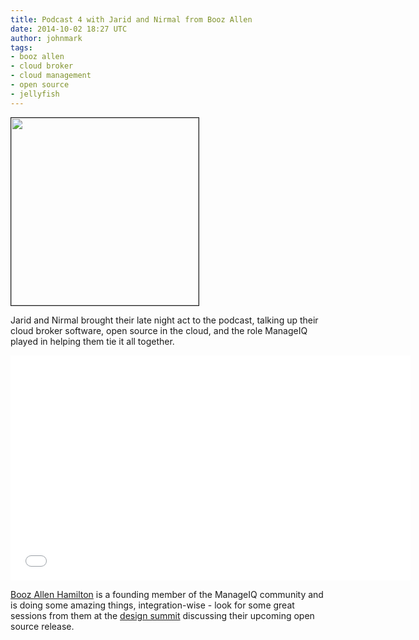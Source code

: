 ```yaml
---
title: Podcast 4 with Jarid and Nirmal from Booz Allen
date: 2014-10-02 18:27 UTC
author: johnmark
tags:
- booz allen
- cloud broker
- cloud management
- open source
- jellyfish
---
```


<a href="http://boozallen.com/"><img src="/images/partners/Booz_Allen_Hamilton.svg" width="300" border="1"></a>

Jarid and Nirmal brought their late night act to the podcast, talking up their cloud broker software, open source in the cloud, and the role ManageIQ played in helping them tie it all together.

<iframe width="640" height="360" src="//www.youtube.com/embed/Xp708MUvRss" frameborder="0" allowfullscreen></iframe>

<a href="http://boozallen.com/" target="_blank">Booz Allen Hamilton</a> is a founding member of the ManageIQ community and is doing some amazing things, integration-wise - look for some great sessions from them at the [design summit](http://miqdevsummit14.eventbrite.com/) discussing their upcoming open source release.
